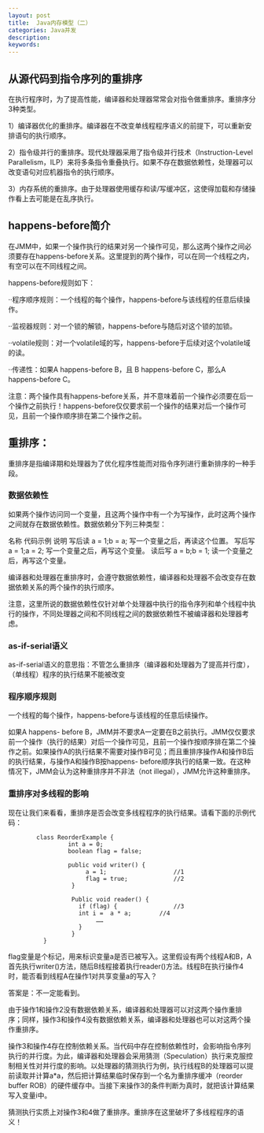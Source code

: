 ```yaml
---
layout: post
title:  Java内存模型（二）
categories: Java并发
description: 
keywords: 
---
```



## 从源代码到指令序列的重排序

在执行程序时，为了提高性能，编译器和处理器常常会对指令做重排序。重排序分3种类型。
 
1）编译器优化的重排序。编译器在不改变单线程程序语义的前提下，可以重新安排语句的执行顺序。
 
2）指令级并行的重排序。现代处理器采用了指令级并行技术（Instruction-Level Parallelism，ILP）来将多条指令重叠执行。如果不存在数据依赖性，处理器可以改变语句对应机器指令的执行顺序。
 
3）内存系统的重排序。由于处理器使用缓存和读/写缓冲区，这使得加载和存储操作看上去可能是在乱序执行。

## happens-before简介

在JMM中，如果一个操作执行的结果对另一个操作可见，那么这两个操作之间必须要存在happens-before关系。这里提到的两个操作，可以在同一个线程之内，有空可以在不同线程之间。

happens-before规则如下：

··程序顺序规则：一个线程的每个操作，happens-before与该线程的任意后续操作。

··监视器规则：对一个锁的解锁，happens-before与随后对这个锁的加锁。

··volatile规则：对一个volatile域的写，happens-before于后续对这个volatile域的读。

··传递性：如果A happens-before B，且 B happens-before C，那么A happens-before C。

注意：两个操作具有happens-before关系，并不意味着前一个操作必须要在后一个操作之前执行！happens-before仅仅要求前一个操作的结果对后一个操作可见，且前一个操作顺序排在第二个操作之前。

## 重排序：

重排序是指编译期和处理器为了优化程序性能而对指令序列进行重新排序的一种手段。

### 数据依赖性

如果两个操作访问同一个变量，且这两个操作中有一个为写操作，此时这两个操作之间就存在数据依赖性。数据依赖分下列三种类型：

名称	代码示例	说明
写后读	a = 1;b = a;	写一个变量之后，再读这个位置。
写后写	a = 1;a = 2;	写一个变量之后，再写这个变量。
读后写	a = b;b = 1;	读一个变量之后，再写这个变量。

编译器和处理器在重排序时，会遵守数据依赖性，编译器和处理器不会改变存在数据依赖关系的两个操作的执行顺序。

注意，这里所说的数据依赖性仅针对单个处理器中执行的指令序列和单个线程中执行的操作，不同处理器之间和不同线程之间的数据依赖性不被编译器和处理器考虑。

### as-if-serial语义

as-if-serial语义的意思指：不管怎么重排序（编译器和处理器为了提高并行度），（单线程）程序的执行结果不能被改变

### 程序顺序规则

一个线程的每个操作，happens-before与该线程的任意后续操作。

如果A happens- before B，JMM并不要求A一定要在B之前执行。JMM仅仅要求前一个操作（执行的结果）对后一个操作可见，且前一个操作按顺序排在第二个操作之前。如果操作A的执行结果不需要对操作B可见；而且重排序操作A和操作B后的执行结果，与操作A和操作B按happens- before顺序执行的结果一致。在这种情况下，JMM会认为这种重排序并不非法（not illegal），JMM允许这种重排序。

### 重排序对多线程的影响

现在让我们来看看，重排序是否会改变多线程程序的执行结果。请看下面的示例代码：

            class ReorderExample {
                     int a = 0;
                     boolean flag = false;

                     public void writer() {
                          a = 1;                   //1
                          flag = true;             //2
                      }

                      Public void reader() {
                        if (flag) {                //3
                        int i =  a * a;        //4
                             ……
                        }
                      }
              }

flag变量是个标记，用来标识变量a是否已被写入。这里假设有两个线程A和B，A首先执行writer()方法，随后B线程接着执行reader()方法。线程B在执行操作4时，能否看到线程A在操作1对共享变量a的写入？

答案是：不一定能看到。

由于操作1和操作2没有数据依赖关系，编译器和处理器可以对这两个操作重排序；同样，操作3和操作4没有数据依赖关系，编译器和处理器也可以对这两个操作重排序。

操作3和操作4存在控制依赖关系。当代码中存在控制依赖性时，会影响指令序列执行的并行度。为此，编译器和处理器会采用猜测（Speculation）执行来克服控制相关性对并行度的影响。以处理器的猜测执行为例，执行线程B的处理器可以提前读取并计算a*a，然后把计算结果临时保存到一个名为重排序缓冲（reorder buffer ROB）的硬件缓存中。当接下来操作3的条件判断为真时，就把该计算结果写入变量i中。

猜测执行实质上对操作3和4做了重排序。重排序在这里破坏了多线程程序的语义！
